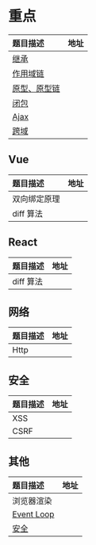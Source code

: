 # 重点

| 题目描述 | 地址 |
| :--- | :--- |
| [继承](/base/javascript/extends.md) |  |
| [作用域链](//base/javascript/scopeChain.md) |  |
| [原型、原型链](//base/javascript/prototype.md) |  |
| [闭包](/base/javascript/bi-bao.md) |  |
| [Ajax](//base/javascript/ajax.md) |  |
| [跨域](//base/javascript/ajax.md) |  |

## Vue

| 题目描述 | 地址 |
| :--- | :--- |
| 双向绑定原理 |  |
| diff 算法 |  |

## React

| 题目描述 | 地址 |
| :--- | :--- |
| diff 算法 |  |

## 网络

| 题目描述 | 地址 |
| :--- | :--- |
| Http |  |

## 安全

| 题目描述 | 地址 |
| :--- | :--- |
| XSS |  |
| CSRF |  |

## 其他

| 题目描述 | 地址 |
| :--- | :--- |
| 浏览器渲染 |  |
| [Event Loop](//base/javascript/eventLoop.md) |  |
| [安全](//base/security/README.md) |  |



